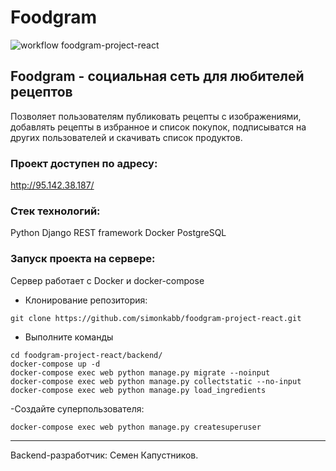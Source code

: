# Foodgram
![workflow foodgram-project-react](https://github.com/SimonKabb/foodgram-project-react/actions/workflows/main.yml/badge.svg)

## Foodgram - социальная сеть для любителей рецептов
Позволяет пользователям публиковать рецепты с изображениями, добавлять рецепты в избранное и список покупок, подписыватся на других пользователей и скачивать список продуктов.

### Проект доступен по адресу:
http://95.142.38.187/

### Стек технологий:

Python
Django REST framework
Docker
PostgreSQL

### Запуск проекта на сервере:
Сервер работает с Docker и docker-compose

- Клонирование репозитория:
```
git clone https://github.com/simonkabb/foodgram-project-react.git
```
- Выполните команды
```
cd foodgram-project-react/backend/
docker-compose up -d
docker-compose exec web python manage.py migrate --noinput
docker-compose exec web python manage.py collectstatic --no-input
docker-compose exec web python manage.py load_ingredients
```
-Создайте суперпользователя:
```
docker-compose exec web python manage.py createsuperuser
```

________________________________________
Backend-разработчик: Семен Капустников.
